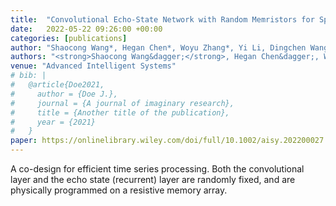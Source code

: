 ```yaml
---
title:  "Convolutional Echo‐State Network with Random Memristors for Spatiotemporal Signal Classification"
date:   2022-05-22 09:26:00 +00:00
categories: [publications]
author: "Shaocong Wang*, Hegan Chen*, Woyu Zhang*, Yi Li, Dingchen Wang, Shuhui Shi, Yaping Zhao, Kam Chi Loong, Xi Chen, Yujiao Dong, Yi Zhang, Yang Jiang, Chaudhry Furqan, Jia Chen, Qing Wang, Xiaoxin Xu, Guangyi Wang, Hongyu Yu, Dashan Shang, Zhongrui Wang"
authors: "<strong>Shaocong Wang&dagger;</strong>, Hegan Chen&dagger;, Woyu Zhang&dagger;, Yi Li, Dingchen Wang, Shuhui Shi, Yaping Zhao, Kam Chi Loong, Xi Chen, Yujiao Dong, Yi Zhang, Yang Jiang, Chaudhry Furqan, Jia Chen, Qing Wang, Xiaoxin Xu, Guangyi Wang, Hongyu Yu, Dashan Shang*, Zhongrui Wang*"
venue: "Advanced Intelligent Systems"
# bib: |
#   @article{Doe2021,
#     author = {Doe J.},
#     journal = {A journal of imaginary research},
#     title = {Another title of the publication},
#     year = {2021}
#   }
paper: https://onlinelibrary.wiley.com/doi/full/10.1002/aisy.202200027
---
```

A co-design for efficient time series processing. Both the convolutional layer and the echo state (recurrent) layer are randomly fixed, and are physically programmed on a resistive memory array.